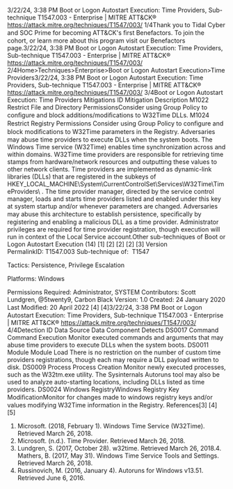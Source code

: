 3/22/24, 3:38 PM Boot or Logon Autostart Execution: Time Providers, Sub-technique T1547.003 - Enterprise | MITRE ATT&CK®
https://attack.mitre.org/techniques/T1547/003/ 1/4Thank you to Tidal Cyber and SOC Prime for becoming ATT&CK's ﬁrst Benefactors. To join the cohort, or learn more about this program visit our
Benefactors page.3/22/24, 3:38 PM Boot or Logon Autostart Execution: Time Providers, Sub-technique T1547.003 - Enterprise | MITRE ATT&CK®
https://attack.mitre.org/techniques/T1547/003/ 2/4Home>Techniques>Enterprise>Boot or Logon Autostart Execution>Time Providers3/22/24, 3:38 PM Boot or Logon Autostart Execution: Time Providers, Sub-technique T1547.003 - Enterprise | MITRE ATT&CK®
https://attack.mitre.org/techniques/T1547/003/ 3/4Boot or Logon Autostart Execution: Time Providers
Mitigations
ID Mitigation Description
M1022 Restrict File and Directory
PermissionsConsider using Group Policy to conﬁgure and block additions/modiﬁcations to W32Time
DLLs. 
M1024 Restrict Registry Permissions Consider using Group Policy to conﬁgure and block modiﬁcations to W32Time
parameters in the Registry. Adversaries may abuse time providers to execute DLLs when the system boots. The Windows Time service (W32Time) enables time
synchronization across and within domains. W32Time time providers are responsible for retrieving time stamps from hardware/network
resources and outputting these values to other network clients.
Time providers are implemented as dynamic-link libraries (DLLs) that are registered in the subkeys of
HKEY\_LOCAL\_MACHINE\System\CurrentControlSet\Services\W32Time\TimeProviders\ . The time provider manager, directed by the
service control manager, loads and starts time providers listed and enabled under this key at system startup and/or whenever parameters are
changed.
Adversaries may abuse this architecture to establish persistence, speciﬁcally by registering and enabling a malicious DLL as a time provider.
Administrator privileges are required for time provider registration, though execution will run in context of the Local Service account.Other sub-techniques of Boot or Logon Autostart Execution (14)
[1]
[2]
[2]
[2]
[3]
Version PermalinkID: T1547.003
Sub-technique of:  T1547

Tactics: Persistence, Privilege Escalation

Platforms: Windows

Permissions Required: Administrator, SYSTEM
Contributors: Scott Lundgren, @5twenty9, Carbon Black
Version: 1.0
Created: 24 January 2020
Last Modiﬁed: 20 April 2022
[4]
[4]3/22/24, 3:38 PM Boot or Logon Autostart Execution: Time Providers, Sub-technique T1547.003 - Enterprise | MITRE ATT&CK®
https://attack.mitre.org/techniques/T1547/003/ 4/4Detection
ID Data Source Data Component Detects
DS0017 Command Command Execution Monitor executed commands and arguments that may abuse time providers to
execute DLLs when the system boots.
DS0011 Module Module Load There is no restriction on the number of custom time providers registrations,
though each may require a DLL payload written to disk. 
DS0009 Process Process Creation Monitor newly executed processes, such as the W32tm.exe utility. The
Sysinternals Autoruns tool may also be used to analyze auto-starting locations,
including DLLs listed as time providers. 
DS0024 Windows RegistryWindows Registry Key
ModiﬁcationMonitor for changes made to windows registry keys and/or values modifying
W32Time information in the Registry.
References[3]
[4]
[5]
1. Microsoft. (2018, February 1). Windows Time Service
(W32Time). Retrieved March 26, 2018.
2. Microsoft. (n.d.). Time Provider. Retrieved March 26, 2018.
3. Lundgren, S. (2017, October 28). w32time. Retrieved March 26,
2018.4. Mathers, B. (2017, May 31). Windows Time Service Tools and
Settings. Retrieved March 26, 2018.
5. Russinovich, M. (2016, January 4). Autoruns for Windows
v13.51. Retrieved June 6, 2016.